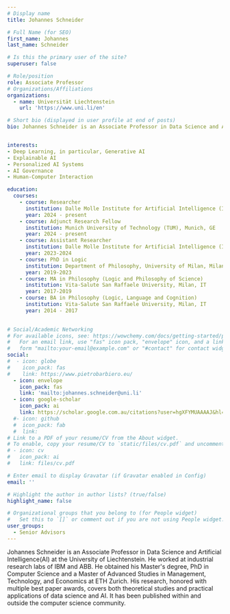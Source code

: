 ```yaml
---
# Display name
title: Johannes Schneider

# Full Name (for SEO)
first_name: Johannes
last_name: Schneider

# Is this the primary user of the site?
superuser: false

# Role/position
role: Associate Professor
# Organizations/Affiliations
organizations:
  - name: Universität Liechtenstein
    url: 'https://www.uni.li/en'

# Short bio (displayed in user profile at end of posts)
bio: Johannes Schneider is an Associate Professor in Data Science and Artificial Intelligence (AI) at the University of Liechtenstein. He worked at industrial research labs of IBM and ABB. He obtained his Master's degree, PhD in Computer Science and a Master of Advanced Studies in Management, Technology, and Economics at ETH Zurich. His research, honored with multiple best paper awards, covers both theoretical studies and practical applications of data science and AI. It has been published within and outside the computer science community.


interests:
- Deep Learning, in particular, Generative AI
- Explainable AI
- Personalized AI Systems
- AI Governance
- Human-Computer Interaction

education:
  courses:
    - course: Researcher
      institution: Dalle Molle Institute for Artificial Intelligence (IDSIA USI-SUPSI), Lugano, CH
      year: 2024 - present
    - course: Adjunct Research Fellow 
      institution: Munich University of Technology (TUM), Munich, GE
      year: 2024 - present
    - course: Assistant Researcher 
      institution: Dalle Molle Institute for Artificial Intelligence (IDSIA USI-SUPSI), Lugano, CH
      year: 2023-2024
    - course: PhD in Logic 
      institution: Department of Philosophy, University of Milan, Milan, IT
      year: 2019-2023
    - course: MA in Philosophy (Logic and Philosophy of Science) 
      institution: Vita-Salute San Raffaele University, Milan, IT
      year: 2017-2019
    - course: BA in Philosophy (Logic, Language and Cognition) 
      institution: Vita-Salute San Raffaele University, Milan, IT
      year: 2014 - 2017

  
# Social/Academic Networking
# For available icons, see: https://wowchemy.com/docs/getting-started/page-builder/#icons
#   For an email link, use "fas" icon pack, "envelope" icon, and a link in the
#   form "mailto:your-email@example.com" or "#contact" for contact widget.
social:
#  - icon: globe
#    icon_pack: fas
#    link: https://www.pietrobarbiero.eu/
  - icon: envelope
    icon_pack: fas
    link: 'mailto:johannes.schneider@uni.li'
  - icon: google-scholar
    icon_pack: ai
    link: https://scholar.google.com.au/citations?user=hgXFYMUAAAAJ&hl=en
  #- icon: github
  #  icon_pack: fab
  #  link: 
# Link to a PDF of your resume/CV from the About widget.
# To enable, copy your resume/CV to `static/files/cv.pdf` and uncomment the lines below.
# - icon: cv
#   icon_pack: ai
#   link: files/cv.pdf

# Enter email to display Gravatar (if Gravatar enabled in Config)
email: ''

# Highlight the author in author lists? (true/false)
highlight_name: false

# Organizational groups that you belong to (for People widget)
#   Set this to `[]` or comment out if you are not using People widget.
user_groups:
  - Senior Advisors
---
```


Johannes Schneider is an Associate Professor in Data Science and Artificial Intelligence(AI) at the University of Liechtenstein. He worked at industrial research labs of IBM and ABB. He obtained his Master's degree, PhD in Computer Science and a Master of Advanced Studies in Management, Technology, and Economics at ETH Zurich. His research, honored with multiple best paper awards, covers both theoretical studies and practical applications of data science and AI. It has been published within and outside the computer science community.

